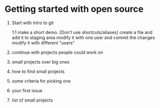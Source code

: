 # Getting started with open source
1. Start with intro to git

    1.1 make a short demo.
    [Don't use shortcuts/aliases]
    create a file and add it to staging area
    modify it with one user and commit the changes
    modify it with different "users"

2. continue with projects people could work on
3. small projects over big ones
4. how to find small projects
5. some criteria for picking one
6. your first issue
7. list of small projects

